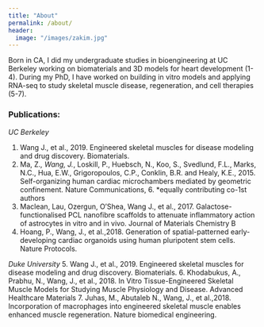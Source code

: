 ```yaml
---
title: "About"
permalink: /about/
header:
  image: "/images/zakim.jpg"
---
```


Born in CA, I did my undergraduate studies in bioengineering at UC Berkeley working on biomaterials and 3D models for heart development (1-4). During my PhD,
I have worked on building in vitro models and applying RNA-seq to study skeletal muscle disease, regeneration, and cell therapies (5-7).


### Publications:

*UC Berkeley*
1. Wang J., et al., 2019. Engineered skeletal muscles for disease modeling and drug discovery. Biomaterials.
2. Ma, Z.*, Wang, J.*, Loskill, P., Huebsch, N., Koo, S., Svedlund, F.L., Marks, N.C., Hua, E.W., Grigoropoulos, C.P., Conklin, B.R. and Healy, K.E., 2015. Self-organizing human cardiac microchambers mediated by geometric confinement. Nature Communications, 6. 		*equally contributing co-1st authors
3. Maclean, Lau, Ozergun, O’Shea, Wang J., et al., 2017. Galactose-functionalised PCL nanofibre scaffolds to attenuate inflammatory action of astrocytes in vitro and in vivo. Journal of Materials Chemistry B
4.	Hoang, P., Wang, J., et al.,2018. Generation of spatial-patterned early-developing cardiac organoids using human pluripotent stem cells. Nature Protocols. 

*Duke University*
5. Wang J., et al., 2019. Engineered skeletal muscles for disease modeling and drug discovery. Biomaterials.
6.	Khodabukus, A., Prabhu, N., Wang, J., et al., 2018. In Vitro Tissue-Engineered Skeletal Muscle Models for Studying Muscle Physiology and Disease. Advanced Healthcare Materials
7. Juhas, M., Abutaleb N., Wang, J., et al.,2018. Incorporation of macrophages into engineered skeletal muscle enables enhanced muscle regeneration. Nature biomedical engineering.


